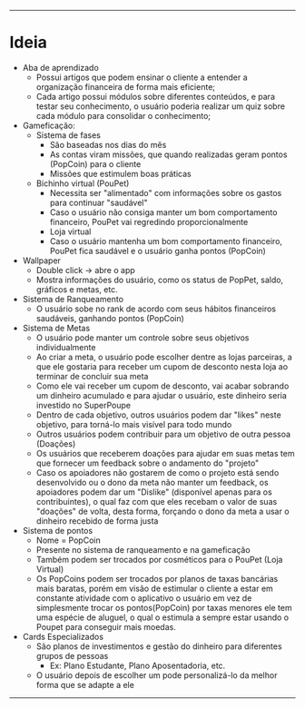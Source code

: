 ***
# Ideia
* Aba de aprendizado
   * Possui artigos que podem ensinar o cliente a entender a organização financeira de forma mais eficiente;
   * Cada artigo possui módulos sobre diferentes conteúdos, e para testar seu conhecimento, o usuário poderia realizar um quiz sobre cada módulo para consolidar o conhecimento;
* Gameficação:
   * Sistema de fases
      * São baseadas nos dias do mês
      * As contas viram missões, que quando realizadas geram pontos (PopCoin) para o cliente
      * Missões que estimulem boas práticas
   * Bichinho virtual (PouPet)
      * Necessita ser "alimentado" com informações sobre os gastos para continuar "saudável"
      * Caso o usuário não consiga manter um bom comportamento financeiro, PouPet vai regredindo proporcionalmente
      * Loja virtual
      * Caso o usuário mantenha um bom comportamento financeiro, PouPet fica saudável e o usuário ganha pontos (PopCoin)
* Wallpaper
   * Double click -> abre o app
   * Mostra informações do usuário, como os status de PopPet, saldo, gráficos e metas, etc.
* Sistema de Ranqueamento
   * O usuário sobe no rank de acordo com seus hábitos financeiros saudáveis, ganhando pontos (PopCoin)
* Sistema de Metas
   * O usuário pode manter um controle sobre seus objetivos individualmente
   * Ao criar a meta, o usuário pode escolher dentre as lojas parceiras, a que ele gostaria para receber um cupom de desconto nesta loja ao terminar de concluir sua meta
   * Como ele vai receber um cupom de desconto, vai acabar sobrando um dinheiro acumulado e para ajudar o usuário, este dinheiro seria investido no SuperPoupe
   * Dentro de cada objetivo, outros usuários podem dar "likes" neste objetivo, para torná-lo mais visível para todo mundo
   * Outros usuários podem contribuir para um objetivo de outra pessoa (Doações)
   * Os usuários que receberem doações para ajudar em suas metas tem que fornecer um feedback sobre o andamento do "projeto"
   * Caso os apoiadores não gostarem de como o projeto está sendo desenvolvido ou o dono da meta não manter um feedback, os apoiadores podem dar um "Dislike" (disponível apenas para os contribuintes), o qual faz com que eles recebam o valor de suas "doações" de volta, desta forma, forçando o dono da meta a usar o dinheiro recebido de forma justa
* Sistema de pontos
   * Nome = PopCoin
   * Presente no sistema de ranqueamento e na gameficação
   * Também podem ser trocados por cosméticos para o PouPet (Loja Virtual)
   * Os PopCoins podem ser trocados por planos de taxas bancárias mais baratas, porém em visão de estimular o cliente a estar em constante atividade com o aplicativo o usuário em vez de simplesmente trocar os pontos(PopCoin) por taxas menores ele tem uma espécie de aluguel, o qual o estimula a sempre estar usando o Poupet para conseguir mais moedas. 
* Cards Especializados
   * São planos de investimentos e gestão do dinheiro para diferentes grupos de pessoas
      * Ex: Plano Estudante, Plano Aposentadoria, etc.
   * O usuário depois de escolher um pode personalizá-lo da melhor forma que se adapte a ele
***
